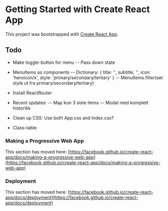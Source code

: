 # Getting Started with Create React App

This project was bootstrapped with [Create React App](https://github.com/facebook/create-react-app).

## Todo

- Make toggle-button for menu
  -- Pass down state

- MenuItems as components
  -- Dictionary: { title: '', subtitle, '', icon: 'heroicon/x', style: 'primary/secondary/tertiary' }
  -- MenuItems.filter(set style ut fra primary/secondary/tertiary)

- Install ReactRouter

- Recent updates:
  -- Map kun 3 siste items
  -- Modal med komplett historikk

- Clean up CSS: Use both App.css and Index.css?

- Class-table

### Making a Progressive Web App

This section has moved here: [https://facebook.github.io/create-react-app/docs/making-a-progressive-web-app](https://facebook.github.io/create-react-app/docs/making-a-progressive-web-app)

### Deployment

This section has moved here: [https://facebook.github.io/create-react-app/docs/deployment](https://facebook.github.io/create-react-app/docs/deployment)
